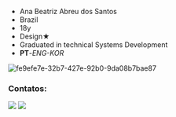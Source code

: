 - Ana Beatriz Abreu dos Santos
- Brazil
- 18y
- Design★
- Graduated in technical Systems Development
- **PT**-*ENG-KOR*

  

![fe9efe7e-32b7-427e-92b0-9da08b7bae87](https://github.com/anabtzz/anabtzz/assets/128055760/89ccc20a-6f11-4842-b478-7b054913641a)


### Contatos:

  <a href="https://www.instagram.com/an4bsantos/" target="_blank"><img src="https://img.shields.io/badge/-Instagram-%23E4405F?style=for-the-badge&logo=instagram&logoColor=white" target="_blank"></a> 
  <a href="https://www.linkedin.com/in/ana-beatriz-abreu-dos-santos-51054b2ba/" target="_blank"><img src="https://img.shields.io/badge/-LinkedIn-%230077B5?style=for-the-badge&logo=linkedin&logoColor=white" target="_blank"></a> 


